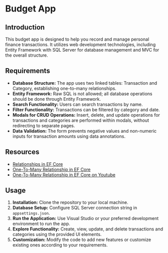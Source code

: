 # Budget App

## Introduction

This budget app is designed to help you record and manage personal finance transactions. It utilizes web development technologies, including Entity Framework with SQL Server for database management and MVC for the overall structure.

## Requirements

- **Database Structure:** The app uses two linked tables: Transaction and Category, establishing one-to-many relationships.
- **Entity Framework:** Raw SQL is not allowed; all database operations should be done through Entity Framework.
- **Search Functionality:** Users can search transactions by name.
- **Filter Functionality:** Transactions can be filtered by category and date.
- **Modals for CRUD Operations:** Insert, delete, and update operations for transactions and categories are performed within modals, without redirecting to separate pages.
- **Data Validation:** The form prevents negative values and non-numeric inputs for transaction amounts using data annotations.

## Resources

- [Relationships in EF Core](link)
- [One-To-Many Relationship in EF Core](link)
- [One-To-Many Relationship in EF Core on Youtube](link)

## Usage

1. **Installation:** Clone the repository to your local machine.
2. **Database Setup:** Configure SQL Server connection string in `appsettings.json`.
3. **Run the Application:** Use Visual Studio or your preferred development environment to run the app.
4. **Explore Functionality:** Create, view, update, and delete transactions and categories using the provided UI elements.
5. **Customization:** Modify the code to add new features or customize existing ones according to your requirements.
